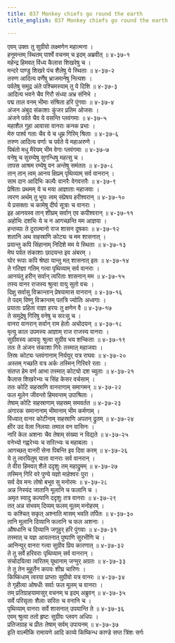 ```yaml
---
title: 037 Monkey chiefs go round the earth
title_english: 037 Monkey chiefs go round the earth

---
```


<div class="audioEmbed"  caption="श्रीराम-हरिसीताराममूर्ति-घनपाठिभ्यां वचनम्" src="https://archive.org/download/Ramayana-recitation-Sriram-harisItArAmamUrti-Ghanapaati-v2/Kanda_4/Kanda_4_KSK-037-Vanarasenaa_Aagamanam.mp3"></div>

एवम् उक्तः तु सुग्रीवो लक्ष्मणेन महात्मना ।  
हनूमन्तम् स्थितम् पार्श्वे वचनम् च इदम् अब्रवीत् ॥ ४-३७-१  
महेन्द्र हिमवत् विंध्य कैलास शिखरेषु च ।  
मन्दरे पाण्डु शिखरे पंच शैलेषु ये स्थिताः ॥ ४-३७-२  
तरुण आदित्य वर्णेषु भ्राजमानेषु नित्यशः ।  
पर्वतेषु समुद्र अंते पश्चिमस्याम् तु ये दिशि ॥ ४-३७-३  
आदित्य भवने चैव गिरौ संध्या अभ्र संनिभे ।  
पद्म ताल वनम् भीमाः संश्रिता हरि पुंगवाः ॥ ४-३७-४  
अंजन अंबुद संकाशाः कुंजर प्रतिम ओजसः ।  
अंजने पर्वते चैव ये वसन्ति प्लवंगमाः ॥ ४-३७-५  
महाशैल गुहा आवासा वानराः कनक प्रभाः ।  
मेरु पार्श्व गताः चैव ये च धूम्र गिरिम् श्रिताः ॥ ४-३७-६  
तरुण आदित्य वर्णाः च पर्वते ये महाअरुणे ।  
पिबंतो मधु मैरेयम् भीम वेगाः प्लवंगमाः ॥ ४-३७-७  
वनेषु च सुरम्येषु सुगन्धिषु महत्सु च ।  
तापस आश्रम रम्येषु वन अन्तेषु समंततः ॥ ४-३७-८  
तान् तान् त्वम् आनय क्षिप्रम् पृथिव्याम् सर्व वानरान् ।  
साम दान आदिभिः कल्पैः वानरैः वेगवत्तरैः ॥ ४-३७-९  
प्रेषिताः प्रथमम् ये च मया आज्ञाताः महाजवाः ।  
त्वरण अर्थम् तु भूयः त्वम् संप्रेषय हरीश्वरान् ॥ ४-३७-१०  
ये प्रसक्ताः च कामेषु दीर्घ सूत्राः च वानराः ।  
इह आनयस्व तान् शीघ्रम् सर्वान् एव कपीश्वरान् ॥ ४-३७-११  
अहोभिः दशभिः ये च न आगच्छन्ति मम आज्ञया ।  
हन्तव्याः ते दुरात्मानो राज शासन दूषकाः ॥ ४-३७-१२  
शतानि अथ सहस्राणि कोट्यः च मम शासनात् ।  
प्रयान्तु कपि सिंहानाम् निदिशे मम ये स्थिताः ॥ ४-३७-१३  
मेघ पर्वत संकाशाः छादयन्त इव अंबरम् ।  
घोर रूपाः कपि श्रेष्ठा यान्तु मत् शासनात् इतः ॥ ४-३७-१४  
ते गतिज्ञा गतिम् गत्वा पृथिव्याम् सर्व वानराः ।  
आनयंतु हरीन् सर्वान् त्वरिताः शासनान् मम ॥ ४-३७-१५  
तस्य वानर राजस्य श्रुत्वा वायु सुतो वचः ।  
दिक्षु सर्वासु विक्रान्तान् प्रेषयामास वानरान् ॥ ४-३७-१६  
ते पदम् विष्णु विक्रान्तम् पतत्रि ज्योतिः अध्वगाः ।  
प्रयाताः प्रहिता राज्ञा हरयः तु क्षणेन वै ॥ ४-३७-१७  
ते समुद्रेषु गिरिषु वनेषु च सरःसु च ।  
वानरा वानरान् सर्वान् राम हेतोः अचोदयन् ॥ ४-३७-१८  
मृत्यु काल उपमस्य आज्ञाम् राज राजस्य वानराः ।  
सुग्रीवस्य आययुः श्रुत्वा सुग्रीव भय शन्किताः ॥ ४-३७-१९  
ततः ते अंजन संकाशा गिरेः तस्मात् महाजवाः ।  
तिस्रः कोट्यः प्लवंगानाम् निर्ययुर् यत्र राघवः ॥ ४-३७-२०  
अस्तम् गच्छति यत्र अर्कः तस्मिन् गिरिवरे रताः ।  
संतप्त हेम वर्ण आभा तस्मात् कोट्यो दश च्युताः ॥ ४-३७-२१  
कैलास शिखरेभ्यः च सिंह केसर वर्चसाम् ।  
ततः कोटि सहस्राणि वानराणाम् समागमन् ॥ ४-३७-२२  
फल मूलेन जीवन्तो हिमवन्तम् उपाश्रिताः ।  
तेषाम् कोटि सहस्राणाम् सहस्रम् समवर्तत ॥ ४-३७-२३  
अंगारक समानानाम् भीमानाम् भीम कर्मणाम् ।  
विंध्यात् वानर कोटीनाम् सहस्राणि अपतन् द्रुतम् ॥ ४-३७-२४  
क्षीर उद वेला निलयाः तमाल वन वासिनः ।  
नारि केल अशनाः चैव तेषाम् संख्या न विद्यते ॥ ४-३७-२५  
वनेभ्यो गह्वरेभ्यः च सरित्भ्यः च महाबलाः ।  
आगच्छत् वानरी सेना पिबन्ति इव दिवा करम् ॥ ४-३७-२६  
ये तु त्वरयितुम् याता वानराः सर्व वानरान् ।  
ते वीरा हिमवत् शैले ददृशुः तम् महाद्रुमम् ॥ ४-३७-२७  
तस्मिन् गिरि वरे पुण्ये यज्ञो माहेश्वरः पुरा ।  
सर्व देव मनः तोषो बभूव सु मनोरमः ॥ ४-३७-२८  
अन्न निस्यंद जातानि मूलानि च फलानि च ।  
अमृत स्वादु कल्पानि ददृशुः तत्र वानराः ॥ ४-३७-२९  
तत् अन्न संभवम् दिव्यम् फलम् मूलम् मनोहरम् ।  
यः कश्चित् सकृत् अश्नाति मासम् भवति तर्पितः ॥ ४-३७-३०  
तानि मूलानि दिव्यानि फलानि च फल अशनाः ।  
औषधानि च दिव्यानि जगृहुर् हरि पुंगवाः ॥ ४-३७-३१  
तस्मात् च यज्ञ आयतनात् पुष्पाणि सुरभीणि च ।  
आनिन्युर् वानरा गत्वा सुग्रीव प्रिय कारणात् ॥ ४-३७-३२  
ते तु सर्वे हरिवराः पृथिव्याम् सर्व वानरान् ।  
संचोदयित्वा त्वरितम् यूथानाम् जग्मुर् अग्रतः ॥ ४-३७-३३  
ते तु तेन मुहूर्तेन कपयः शीघ्र चारिणः ।  
किष्किंधाम् त्वरया प्राप्ताः सुग्रीवो यत्र वानरः ॥ ४-३७-३४  
ते गृहीत्वा ओषधीः सर्वाः फल मूलम् च वानराः ।  
तम् प्रतिग्राहयामासुर् वचनम् च इदम् अब्रुवन् ॥ ४-३७-३५  
सर्वे परिसृताः शैलाः सरितः च वनानि च ।  
पृथिव्याम् वानराः सर्वे शासनात् उपयान्ति ते ॥ ४-३७-३६  
एवम् श्रुत्वा ततो हृष्टः सुग्रीवः प्लवग अधिपः ।  
प्रतिजग्राह च प्रीतः तेषाम् सर्वम् उपायनम् ॥ ४-३७-३७  
इति वाल्मीकि रामायणे आदि काव्ये किष्किन्ध काण्डे सप्त त्रिंशः सर्गः